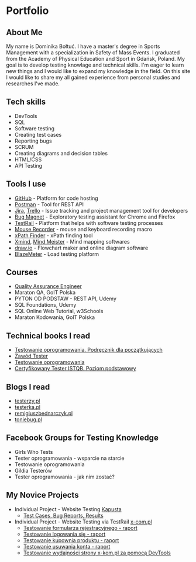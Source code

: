 # Portfolio

## About Me
My name is Dominika Bołtuć. I have a master's degree in Sports Management with a specialization in Safety of Mass Events. I graduated from the Academy of Physical Education and Sport in Gdańsk, Poland. My goal is to develop testing knowlage and technical skills. I'm eager to learn new things and I would like to expand my knowledge in the field. On this site I would like to share my all gained experience from personal studies and researches I've made.

## Tech skills
  - DevTools
  - SQL
  - Software testing
  - Creating test cases
  - Reporting bugs
  - SCRUM
  - Creating diagrams and decision tables
  - HTML/CSS
  - API Testing

## Tools I use
  - [GitHub](https://github.com) - Platform for code hosting
  - [Postman](https://www.postman.com/) - Tool for REST API
  - [Jira](https://www.atlassian.com/software/jira0), [Trello](https://trello.com/) - Issue tracking and project management tool for developers
  - [Bug Magnet](https://chrome.google.com/webstore/detail/bug-magnet/efhedldbjahpgjcneebmbolkalbhckfi?hl=pl) - Exploratory testing assistant for Chrome and Firefox
  - [TestRail](https://www.testrail.com) -  Platform that helps with software testing processes
  - [Mouse Recorder](https://www.mouserecorder.com/) - mouse and keyboard recording macro
  - [xPath Finder](https://chrome.google.com/webstore/detail/xpath-finder/ihnknokegkbpmofmafnkoadfjkhlogph) - xPath finding tool
  - [Xmind](https://www.xmind.net/), [Mind Meister](https://www.mindmeister.com/) - Mind mapping softwares
  - [draw.io](https://app.diagrams.net/) - Flowchart maker and online diagram software
  - [BlazeMeter](https://www.blazemeter.com/) - Load testing platform

## Courses
  - [Quality Assurance Engineer](https://1drv.ms/b/s!AjAZA9Jy0BEdg4EZCWc8Jw4SD3L5Ig?e=SwnfqN)
  - Maraton QA, GoIT Polska
  - PYTON OD PODSTAW - REST API, Udemy
  - SQL Foundations, Udemy
  - SQL Online Web Tutorial, w3Schools
  - Maraton Kodowania, GoIT Polska

## Technical books I read
  - [Testowanie oprogramowania. Podręcznik dla początkujących](https://helion.pl/ksiazki/testowanie-oprogramowania-podrecznik-dla-poczatkujacych-rafal-pawlak,szteop.htm?_ga=NC.1384359092-1587824560&abpar1=desktop&abpar2=236563.1746781.&abpcid=41&abpid=11&bb_coid=3069019&bb_id=3#format/d)
  - [Zawód Tester](https://lubimyczytac.pl/ksiazka/291227/zawod-tester)
  - [Testowanie oprogramowania](https://helion.pl/ksiazki/testowanie-oprogramowania-podrecznik-dla-poczatkujacych-rafal-pawlak,szteop.htm?_ga=NC.1384359092-1587824560&abpar1=desktop&abpar2=236563.1746781.&abpcid=41&abpid=11&bb_coid=3069019&bb_id=3#format/d)
  - [Certyfikowany Tester ISTQB. Poziom podstawowy](https://helion.pl/ksiazki/certyfikowany-tester-istqb-poziom-podstawowy-adam-roman-lucjan-stapp,ctispv.htm#format/d)

## Blogs I read
  - [testerzy.pl](https://testerzy.pl)
  - [testerka.pl](https://testerka.pl)
  - [remigiuszbednarczyk.pl](https://remigiuszbednarczyk.pl/)
  - [toniebug.pl](https://www.toniebug.pl/)

## Facebook Groups for Testing Knowledge
  - Girls Who Tests
  - Tester oprogramowania - wsparcie na starcie
  - Testowanie oprogramowania
  - Gildia Testerów
  - Tester oprogramowania - jak nim zostać?

## My Novice Projects
  - Individual Project - Website Testing [Kapusta](https://kapusta-qa.netlify.app)
    - [Test Cases, Bug Reports, Results](https://docs.google.com/document/d/1cYgVX2G2Utm9qDLyZrJQj_cOomUQmouM8U6GCtUb2ek/edit?usp=sharing)
  - Individual Project - Website Testing via TestRail [x-com.pl](https://www.x-kom.pl)
    - [Testowanie formularza rejestracyjnego - raport](https://github.com/DomiBolt/Portfolio/files/12130503/Testowanie.formularza.rejestracyjego.pdf)
    - [Testowanie logowania się - raport](https://github.com/DomiBolt/Portfolio/files/12130701/Testowanie.logowania.sie.pdf)
    - [Testowanie kupownia produktu - raport](https://github.com/DomiBolt/Portfolio/files/12131124/Testowanie.kupowania.produktu.pdf)
    - [Testowanie usuwania konta - raport](https://github.com/DomiBolt/Portfolio/files/12131248/Testowanie.usuwania.konta.pdf)
    - [Testowanie wydajności strony x-kom.pl za pomocą DevTools](https://docs.google.com/document/d/1H5itOeVPFei8rv5HK1lvqlCmEm9AHvkeihhMZzo_YX4/edit?usp=sharin)
